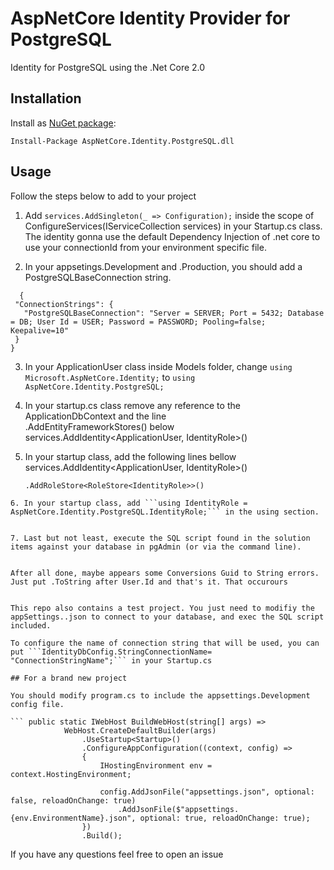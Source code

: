 # AspNetCore Identity Provider for PostgreSQL

Identity for PostgreSQL using the .Net Core 2.0

## Installation

Install as [NuGet package](https://www.nuget.org/packages/AspNetCore.Identity.PostgreSQL.dll/):

```
Install-Package AspNetCore.Identity.PostgreSQL.dll
```

## Usage

Follow the steps below to add to your project

1. Add 
```services.AddSingleton(_ => Configuration);``` inside the scope of ConfigureServices(IServiceCollection services) in your Startup.cs class. The identity gonna use the default Dependency Injection of .net core to use your connectionId from your environment specific file.

2. In your appsetings.Development and .Production, you should add a PostgreSQLBaseConnection string.
 ```  
   {
  "ConnectionStrings": {
    "PostgreSQLBaseConnection": "Server = SERVER; Port = 5432; Database = DB; User Id = USER; Password = PASSWORD; Pooling=false; Keepalive=10"
  }
}
```
3. In your ApplicationUser class inside Models folder, change ```using Microsoft.AspNetCore.Identity;``` to ```using AspNetCore.Identity.PostgreSQL;```

4. In your startup.cs class remove any reference to the ApplicationDbContext and the line   
   .AddEntityFrameworkStores<ApplicationDbContext>()
   below  
   services.AddIdentity<ApplicationUser, IdentityRole\>()

5. In your startup class, add the following lines bellow services.AddIdentity\<ApplicationUser, IdentityRole\>()  
   ```.AddUserStore<UserStore<ApplicationUser>>()  
   .AddRoleStore<RoleStore<IdentityRole>>()
```
6. In your startup class, add ```using IdentityRole = AspNetCore.Identity.PostgreSQL.IdentityRole;``` in the using section.


7. Last but not least, execute the SQL script found in the solution items against your database in pgAdmin (or via the command line).


After all done, maybe appears some Conversions Guid to String errors. Just put .ToString after User.Id and that's it. That occurours 


This repo also contains a test project. You just need to modifiy the appSettings..json to connect to your database, and exec the SQL script included.

To configure the name of connection string that will be used, you can put ```IdentityDbConfig.StringConnectionName= "ConnectionStringName";``` in your Startup.cs

## For a brand new project

You should modify program.cs to include the appsettings.Development config file.

``` public static IWebHost BuildWebHost(string[] args) =>
            WebHost.CreateDefaultBuilder(args)
                .UseStartup<Startup>()
                .ConfigureAppConfiguration((context, config) =>
                {
                    IHostingEnvironment env = context.HostingEnvironment;

                    config.AddJsonFile("appsettings.json", optional: false, reloadOnChange: true)
                        .AddJsonFile($"appsettings.{env.EnvironmentName}.json", optional: true, reloadOnChange: true);
                })
                .Build();
```

If you have any questions feel free to open an issue
